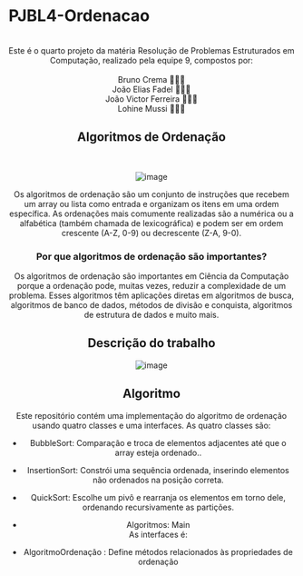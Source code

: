# PJBL4-Ordenacao


<meta name="viewport" content="width=device-width, initial-scale=1.0, minimum-scale=1.0">

<div align="center">

 <br>
     Este é o quarto projeto da matéria Resolução de Problemas Estruturados em Computação, realizado pela equipe 9, compostos por: <br><br>
     Bruno Crema 👨🏼‍💻 <br>
     João Elias Fadel 👨🏻‍💻 <br>
     João Victor Ferreira 👨🏽‍💻 <br>
     Lohine Mussi 👩🏻‍💻 
     
## Algoritmos de Ordenação 
<br> 

![image](https://github.com/BES-Noite/PJBL4--Ordena-o/assets/91105011/0aff1257-5f62-402c-afa9-07f70ffb0f79)


Os algoritmos de ordenação são um conjunto de instruções que recebem um array ou lista como entrada e organizam os itens em uma ordem específica. As ordenações mais comumente realizadas são a numérica ou a alfabética (também chamada de lexicográfica) e podem ser em ordem crescente (A-Z, 0-9) ou decrescente (Z-A, 9-0). <br>

### Por que algoritmos de ordenação são importantes?
Os algoritmos de ordenação são importantes em Ciência da Computação porque a ordenação pode, muitas vezes, reduzir a complexidade de um problema. Esses algoritmos têm aplicações diretas em algoritmos de busca, algoritmos de banco de dados, métodos de divisão e conquista, algoritmos de estrutura de dados e muito mais.

## Descrição do trabalho 
![image](https://github.com/BES-Noite/PJBL4--Ordena-o/assets/91105011/2311128d-d4bc-4d89-9c42-4ca56d2ca34b)

## Algoritmo 
Este repositório contém uma implementação do algoritmo de ordenação usando quatro classes e uma interfaces. As quatro classes são:

* BubbleSort: Comparação e troca de elementos adjacentes até que o array esteja ordenado.. <br>
* InsertionSort: Constrói uma sequência ordenada, inserindo elementos não ordenados na posição correta.<br>
* QuickSort: Escolhe um pivô e rearranja os elementos em torno dele, ordenando recursivamente as partições. <br>
* Algoritmos: Main <br>
As interfaces é: <br>

* AlgoritmoOrdenação : Define métodos relacionados às propriedades de ordenação <br>







